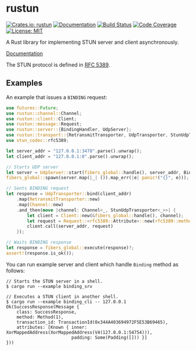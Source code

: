 rustun
======

[![Crates.io: rustun](https://img.shields.io/crates/v/rustun.svg)](https://crates.io/crates/rustun)
[![Documentation](https://docs.rs/rustun/badge.svg)](https://docs.rs/rustun)
[![Build Status](https://travis-ci.org/sile/rustun.svg?branch=master)](https://travis-ci.org/sile/rustun)
[![Code Coverage](https://codecov.io/gh/sile/rustun/branch/master/graph/badge.svg)](https://codecov.io/gh/sile/rustun/branch/master)
[![License: MIT](https://img.shields.io/badge/license-MIT-blue.svg)](LICENSE)

A Rust library for implementing STUN server and client asynchronously.

[Documentation](https://docs.rs/rustun)

The STUN protocol is defined in [RFC 5389](https://tools.ietf.org/html/rfc5389).

Examples
--------

An example that issues a `BINDING` request:

```rust
use futures::Future;
use rustun::channel::Channel;
use rustun::client::Client;
use rustun::message::Request;
use rustun::server::{BindingHandler, UdpServer};
use rustun::transport::{RetransmitTransporter, UdpTransporter, StunUdpTransporter};
use stun_codec::rfc5389;

let server_addr = "127.0.0.1:3478".parse().unwrap();
let client_addr = "127.0.0.1:0".parse().unwrap();

// Starts UDP server
let server = UdpServer::start(fibers_global::handle(), server_addr, BindingHandler);
fibers_global::spawn(server.map(|_| ()).map_err(|e| panic!("{}", e)));

// Sents BINDING request
let response = UdpTransporter::bind(client_addr)
    .map(RetransmitTransporter::new)
    .map(Channel::new)
    .and_then(move |channel: Channel<_, StunUdpTransporter<_>>| {
        let client = Client::new(&fibers_global::handle(), channel);
        let request = Request::<rfc5389::Attribute>::new(rfc5389::methods::BINDING);
        client.call(server_addr, request)
    });

// Waits BINDING response
let response = fibers_global::execute(response)?;
assert!(response.is_ok());
```

You can run example server and client which handle `Binding` method as follows:

```console
// Starts the STUN server in a shell.
$ cargo run --example binding_srv

// Executes a STUN client in another shell.
$ cargo run --example binding_cli -- 127.0.0.1
Ok(SuccessResponse(Message {
    class: SuccessResponse,
    method: Method(1),
    transaction_id: TransactionId(0x344A403694972F5E53B69465),
    attributes: [Known { inner: XorMappedAddress(XorMappedAddress(V4(127.0.0.1:54754))),
                         padding: Some(Padding([])) }]
}))
```
